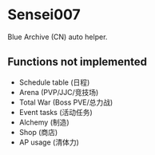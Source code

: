 # Sensei007
Blue Archive (CN) auto helper.

## Functions not implemented

- Schedule table (日程)
- Arena (PVP/JJC/竞技场)
- Total War (Boss PVE/总力战)
- Event tasks (活动任务)
- Alchemy (制造)
- Shop (商店)
- AP usage (清体力)